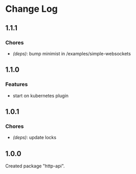 # Change Log

## 1.1.1

### Chores

- _(deps)_: bump minimist in /examples/simple-websockets


## 1.1.0

### Features

- start on kubernetes plugin


## 1.0.1

### Chores

- _(deps)_: update locks


## 1.0.0

Created package "http-api".

